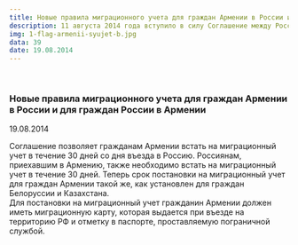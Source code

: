 ```yaml
---
title: Новые правила миграционного учета для граждан Армении в России и для граждан России в Армении
description: 11 августа 2014 года вступило в силу Соглашение между Россией и Арменией о продлении срока постановки на миграционный учет граждан этих стран на территории друг друга, подписанное 11.07.2014 г.
img: 1-flag-armenii-syujet-b.jpg
data: 39
date: 19.08.2014
---
```



<div class="row newsdetail">
<div class="md-2">&nbsp;</div>
<div class="md-8 news-detail">
			<article-image
			class="detail_picture"
			border="0"
			src="1-flag-armenii-syujet-b.jpg"
			width="1639"
			height="1000"
			alt="Новые правила миграционного учета для граждан Армении в России и для граждан России в Армении"
			title="Новые правила миграционного учета для граждан Армении в России и для граждан России в Армении"
			/></article-image>
				<h3>Новые правила миграционного учета для граждан Армении в России и для граждан России в Армении</h3>
					<p class="date-news">19.08.2014</p>
	<p>
				Соглашение позволяет гражданам Армении встать на миграционный учет в течение 30 дней со дня въезда в Россию. Россиянам, приехавшим в Армению, также необходимо встать на миграционный учет в течение 30 дней. Теперь срок постановки на миграционный учет для граждан Армении такой же, как установлен для граждан Белоруссии и Казахстана.<br />
Для постановки на миграционный учет гражданин Армении должен иметь миграционную карту, которая выдается при въезде на территорию РФ и отметку в паспорте, проставляемую пограничной службой.<br />
	</p>
</div>
</div>